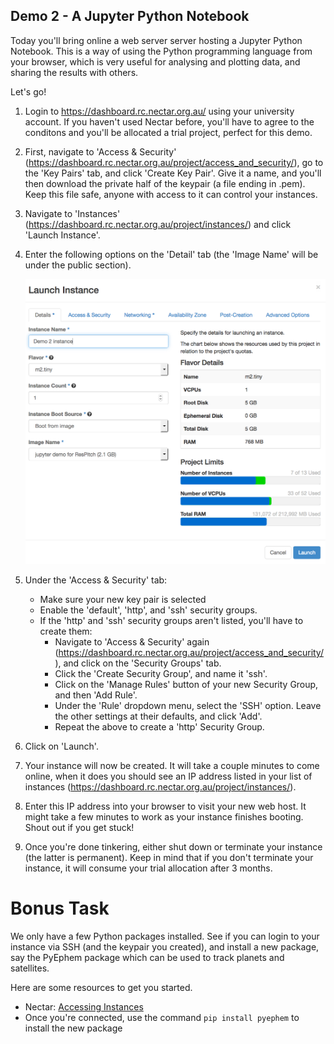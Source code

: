 ## Demo 2 - A Jupyter Python Notebook

Today you'll bring online a web server server hosting a Jupyter Python Notebook. This is a way of using the Python programming language from your browser, which is very useful for analysing and plotting data, and sharing the results with others.

Let's go!

1. Login to https://dashboard.rc.nectar.org.au/ using your university account. If you haven't used Nectar before, you'll have to agree to the conditons and you'll be allocated a trial project, perfect for this demo.

2. First, navigate to 'Access & Security' (https://dashboard.rc.nectar.org.au/project/access_and_security/), go to the 'Key Pairs' tab, and click 'Create Key Pair'. Give it a name, and you'll then download the private half of the keypair (a file ending in .pem). Keep this file safe, anyone with access to it can control your instances.
3. Navigate to 'Instances' (https://dashboard.rc.nectar.org.au/project/instances/) and click 'Launch Instance'.

3. Enter the following options on the 'Detail' tab (the 'Image Name' will be under the public section).

    ![](images/demo2_1.png)

4. Under the 'Access & Security' tab:

    * Make sure your new key pair is selected
    * Enable the 'default', 'http', and 'ssh' security groups.
    * If the 'http' and 'ssh' security groups aren't listed, you'll have to create them:
        * Navigate to 'Access & Security' again (https://dashboard.rc.nectar.org.au/project/access_and_security/), and click on the 'Security Groups' tab.
        * Click the 'Create Security Group', and name it 'ssh'.
        * Click on the 'Manage Rules' button of your new Security Group, and then 'Add Rule'.
        * Under the 'Rule' dropdown menu, select the 'SSH' option. Leave the other settings at their defaults, and click 'Add'.
        * Repeat the above to create a 'http' Security Group.
        
    
5. Click on 'Launch'. 

6. Your instance will now be created. It will take a couple minutes to come online, when it does you should see an IP address listed in your list of instances (https://dashboard.rc.nectar.org.au/project/instances/).

7. Enter this IP address into your browser to visit your new web host. It might take a few minutes to work as your instance finishes booting. Shout out if you get stuck!

8. Once you're done tinkering, either shut down or terminate your instance (the latter is permanent). Keep in mind that if you don't terminate your instance, it will consume your trial allocation after 3 months.

# Bonus Task

We only have a few Python packages installed. See if you can login to your instance via SSH (and the keypair you created), and install a new package, say the PyEphem package which can be used to track planets and satellites.

Here are some resources to get you started.

* Nectar: [Accessing Instances](https://support.ehelp.edu.au/support/solutions/articles/6000055446-accessing-instances)
* Once you're connected, use the command ```pip install pyephem``` to install the new package





